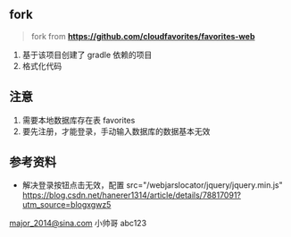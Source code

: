 ## fork 
> fork from **https://github.com/cloudfavorites/favorites-web**

1. 基于该项目创建了 gradle 依赖的项目
2. 格式化代码



## 注意
1. 需要本地数据库存在表 favorites
2. 要先注册，才能登录，手动输入数据库的数据基本无效

## 参考资料
* 解决登录按钮点击无效，配置 src="/webjarslocator/jquery/jquery.min.js"
https://blog.csdn.net/hanerer1314/article/details/78817091?utm_source=blogxgwz5




major_2014@sina.com 
小帅哥 
abc123 








